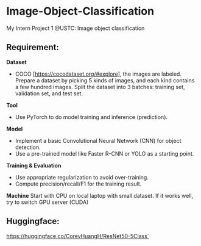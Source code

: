 # Image-Object-Classification
My Intern Project 1 @USTC: Image object classification

## Requirement:
**Dataset**
- COCO [https://cocodataset.org/#explore], the images are labeled. Prepare a dataset by picking 5
kinds of images, and each kind contains a few hundred images. Split the dataset into 3 batches:
training set, validation set, and test set.

**Tool**
- Use PyTorch to do model training and inference (prediction).

**Model**
- Implement a basic Convolutional Neural Network (CNN) for object detection.
- Use a pre-trained model like Faster R-CNN or YOLO as a starting point.

**Training & Evaluation**
- Use appropriate regularization to avoid over-training.
- Compute precision/recall/F1 for the training result.

**Machine**
Start with CPU on local laptop with small dataset. If it works well, try to switch GPU server
(CUDA)

## Huggingface:
https://huggingface.co/CoreyHuangH/ResNet50-5Class`
